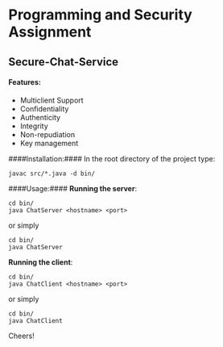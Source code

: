 Programming and Security Assignment
===================================
Secure-Chat-Service
-------------

#### Features: ####
* Multiclient Support
* Confidentiality
* Authenticity
* Integrity
* Non-repudiation
* Key management

####Installation:####
In the root directory of the project type:

    javac src/*.java -d bin/	

####Usage:####
**Running the server**:

    cd bin/
    java ChatServer <hostname> <port>
    
or simply

    cd bin/
    java ChatServer

**Running the client**:

    cd bin/
    java ChatClient <hostname> <port>
    
or simply

    cd bin/
    java ChatClient


Cheers!
